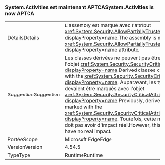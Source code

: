 ### <a name="systemactivities-is-now-aptca"></a><span data-ttu-id="458ee-101">System.Activities est maintenant APTCA</span><span class="sxs-lookup"><span data-stu-id="458ee-101">System.Activities is now APTCA</span></span>

|   |   |
|---|---|
|<span data-ttu-id="458ee-102">Détails</span><span class="sxs-lookup"><span data-stu-id="458ee-102">Details</span></span>|<span data-ttu-id="458ee-103">L'assembly est marqué avec l'attribut <xref:System.Security.AllowPartiallyTrustedCallersAttribute?displayProperty=name>.</span><span class="sxs-lookup"><span data-stu-id="458ee-103">The assembly is marked with the <xref:System.Security.AllowPartiallyTrustedCallersAttribute?displayProperty=name> attribute.</span></span>|
|<span data-ttu-id="458ee-104">Suggestion</span><span class="sxs-lookup"><span data-stu-id="458ee-104">Suggestion</span></span>|<span data-ttu-id="458ee-105">Les classes dérivées ne peuvent pas être marquées avec l'objet <xref:System.Security.SecurityCriticalAttribute?displayProperty=name>.</span><span class="sxs-lookup"><span data-stu-id="458ee-105">Derived classes cannot be marked with the <xref:System.Security.SecurityCriticalAttribute?displayProperty=name>.</span></span> <span data-ttu-id="458ee-106">Auparavant, les types dérivés devaient être marqués avec l'objet <xref:System.Security.SecurityCriticalAttribute?displayProperty=name>.</span><span class="sxs-lookup"><span data-stu-id="458ee-106">Previously, derived types had to be marked with the <xref:System.Security.SecurityCriticalAttribute?displayProperty=name>.</span></span> <span data-ttu-id="458ee-107">Toutefois, cette modification ne doit pas avoir d'impact réel.</span><span class="sxs-lookup"><span data-stu-id="458ee-107">However, this change should have no real impact.</span></span>|
|<span data-ttu-id="458ee-108">Portée</span><span class="sxs-lookup"><span data-stu-id="458ee-108">Scope</span></span>|<span data-ttu-id="458ee-109">Microsoft Edge</span><span class="sxs-lookup"><span data-stu-id="458ee-109">Edge</span></span>|
|<span data-ttu-id="458ee-110">Version</span><span class="sxs-lookup"><span data-stu-id="458ee-110">Version</span></span>|<span data-ttu-id="458ee-111">4.5</span><span class="sxs-lookup"><span data-stu-id="458ee-111">4.5</span></span>|
|<span data-ttu-id="458ee-112">Type</span><span class="sxs-lookup"><span data-stu-id="458ee-112">Type</span></span>|<span data-ttu-id="458ee-113">Runtime</span><span class="sxs-lookup"><span data-stu-id="458ee-113">Runtime</span></span>|

